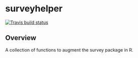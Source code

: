 
<!-- README.md is generated from README.Rmd. Please edit that file -->

# surveyhelper

[![Travis build
status](https://travis-ci.org/tomasokal/surveyhelper.svg?branch=master)](https://travis-ci.org/tomasokal/surveyhelper)

## Overview

A collection of functions to augment the survey package in R.
